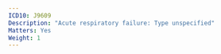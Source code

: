 ```yaml
---
ICD10: J9609
Description: "Acute respiratory failure: Type unspecified"
Matters: Yes
Weight: 1
---
```



